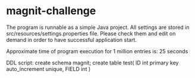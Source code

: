 # magnit-challenge

The program is runnable as a simple Java project. All settings are stored in src/resources/settings.properties file. 
Please check them and edit on demand in order to have successful application start.

Approximate time of program execution for 1 million entries is: 25 seconds

DDL script:
create schema magnit;
create table test(
    ID int primary key auto_increment unique,
    FIELD int
)
